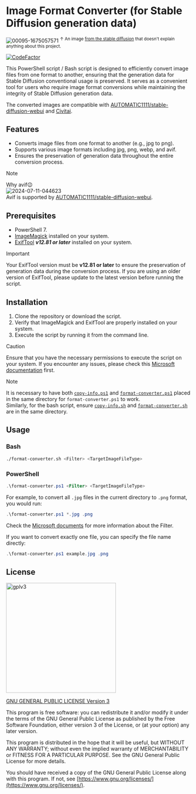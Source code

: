 # Image Format Converter (for Stable Diffusion generation data)

![00095-1675057571](https://github.com/jim60105/sd-image-format-converter/assets/16995691/399769e2-6904-44f9-bfcb-f09bdfe42a50)
<sup>↑ An image <a href="https://civitai.com/images/9372163" target="_blank">from the stable diffusion</a> that doesn't explain anything about this project.</sup>

[![CodeFactor](https://www.codefactor.io/repository/github/jim60105/sd-image-format-converter/badge)](https://www.codefactor.io/repository/github/jim60105/sd-image-format-converter)

This PowerShell script / Bash script is designed to efficiently convert image files from one format to another, ensuring that the generation data for Stable Diffusion conventional usage is preserved. It serves as a convenient tool for users who require image format conversions while maintaining the integrity of Stable Diffusion generation data.

The converted images are compatible with [AUTOMATIC1111/stable-diffusion-webui](https://github.com/AUTOMATIC1111/stable-diffusion-webui) and [Civitai](https://civitai.com/).

## Features

- Converts image files from one format to another (e.g., jpg to png).
- Supports various image formats including jpg, png, webp, and avif.
- Ensures the preservation of generation data throughout the entire conversion process.

> [!NOTE]
> Why avif😉  
> ![2024-07-11-044623](https://github.com/jim60105/sd-image-format-converter/assets/16995691/ffaeac03-af05-4063-b94d-d9b756611da3)  
> Avif is supported by [AUTOMATIC1111/stable-diffusion-webui](https://github.com/AUTOMATIC1111/stable-diffusion-webui/pull/15582).

## Prerequisites

- PowerShell 7.
- [ImageMagick](https://imagemagick.org/index.php) installed on your system.
- [ExifTool](https://exiftool.org/) _**v12.81 or later**_ installed on your system.

> [!IMPORTANT]  
> Your ExifTool version must be **v12.81 or later** to ensure the preservation of generation data during the conversion process. If you are using an older version of ExifTool, please update to the latest version before running the script.

## Installation

1. Clone the repository or download the script.
2. Verify that ImageMagick and ExifTool are properly installed on your system.
3. Execute the script by running it from the command line.

> [!CAUTION]
> Ensure that you have the necessary permissions to execute the script on your system. If you encounter any issues, please check this [Microsoft documentation](https://learn.microsoft.com/en-us/powershell/module/microsoft.powershell.core/about/about_execution_policies) first.

> [!NOTE]
> It is necessary to have both [`copy-info.ps1`](copy-info.ps1) and [`format-converter.ps1`](format-converter.ps1) placed in the same directory for `format-converter.ps1` to work.  
> Similarly, for the bash script, ensure [`copy-info.sh`](copy-info.sh) and [`format-converter.sh`](format-converter.sh) are in the same directory.

## Usage

### Bash

```bash
./format-converter.sh <Filter> <TargetImageFileType>
```

### PowerShell

```powershell
.\format-converter.ps1 <Filter> <TargetImageFileType>
```

For example, to convert all `.jpg` files in the current directory to `.png` format, you would run:

```powershell
.\format-converter.ps1 *.jpg .png
```

Check the [Microsoft documents](https://learn.microsoft.com/en-us/powershell/module/microsoft.powershell.management/get-childitem?view=powershell-7.4#-filter) for more information about the Filter.

If you want to convert exactly one file, you can specify the file name directly:

```powershell
.\format-converter.ps1 example.jpg .png
```

## License

<img src="https://github.com/jim60105/sd-image-format-converter/assets/16995691/c528df1f-ac1b-4f8c-810e-73c83409608d" alt="gplv3" width="300" />

[GNU GENERAL PUBLIC LICENSE Version 3](LICENSE)

This program is free software: you can redistribute it and/or modify it under the terms of the GNU General Public License as published by the Free Software Foundation, either version 3 of the License, or (at your option) any later version.

This program is distributed in the hope that it will be useful, but WITHOUT ANY WARRANTY; without even the implied warranty of MERCHANTABILITY or FITNESS FOR A PARTICULAR PURPOSE. See the GNU General Public License for more details.

You should have received a copy of the GNU General Public License along with this program. If not, see [https://www.gnu.org/licenses/](https://www.gnu.org/licenses/).
